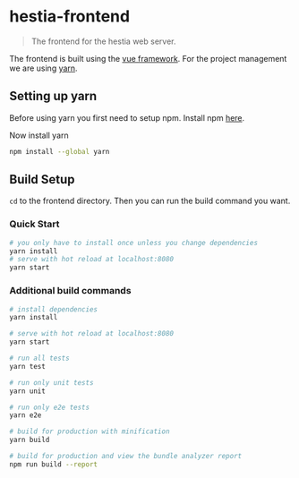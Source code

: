 # hestia-frontend

> The frontend for the hestia web server.

The frontend is built using the [vue framework](http://vuejs.org). For the project management we are using [yarn](http://yarnpkg.com). 

## Setting up yarn

Before using yarn you first need to setup npm. Install npm [here](https://nodejs.org/en/download/package-manager/#debian-and-ubuntu-based-linux-distributions).

Now install yarn
```bash 
npm install --global yarn
```

## Build Setup
`cd` to the frontend directory. Then you can run the build command you want.

### Quick Start
```bash
# you only have to install once unless you change dependencies
yarn install
# serve with hot reload at localhost:8080
yarn start
```

### Additional build commands
```bash
# install dependencies
yarn install

# serve with hot reload at localhost:8080
yarn start

# run all tests
yarn test

# run only unit tests
yarn unit

# run only e2e tests
yarn e2e

# build for production with minification
yarn build

# build for production and view the bundle analyzer report
npm run build --report
```
